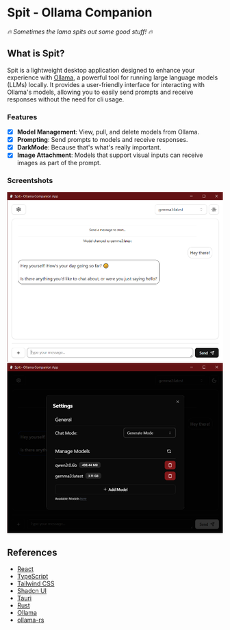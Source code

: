 # Spit - Ollama Companion

*🔥 Sometimes the lama spits out some good stuff! 🔥*

## What is Spit?

Spit is a lightweight desktop application designed to enhance your experience with [Ollama](https://ollama.com/),
a powerful tool for running large language models (LLMs) locally.
It provides a user-friendly interface for interacting with Ollama's models, allowing you to easily send prompts and
receive responses without the need for cli usage.

### Features

- [x] **Model Management**: View, pull, and delete models from Ollama.
- [x] **Prompting**: Send prompts to models and receive responses.
- [x] **DarkMode**: Because that's what's really important.
- [x] **Image Attachment**: Models that support visual inputs can receive images as part of the prompt.

### Screentshots

![Example1](./img/spit-example1.png)
![Example2](./img/spit-example2.png)

## References

- [React](https://react.dev/)
- [TypeScript](https://www.typescriptlang.org/)
- [Tailwind CSS](https://tailwindcss.com/)
- [Shadcn UI](https://ui.shadcn.com/)
- [Tauri](https://tauri.app/)
- [Rust](https://www.rust-lang.org/)
- [Ollama](https://ollama.com/)
- [ollama-rs](https://github.com/pepperoni21/ollama-rs)
